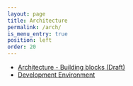 ```yaml
---
layout: page
title: Architecture
permalink: /arch/
is_menu_entry: true
position: left
order: 20
---
```


- [Architecture - Building blocks  (Draft)](../arch-building-blocks-draft/)
- [Development Environment](../srv-dev/)